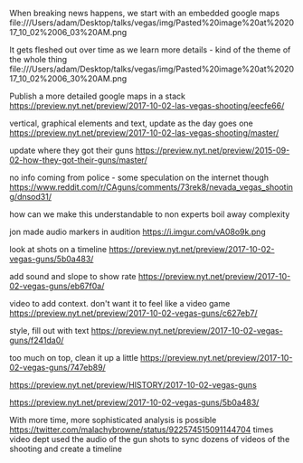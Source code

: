 When breaking news happens, we start with an embedded google maps
file:///Users/adam/Desktop/talks/vegas/img/Pasted%20image%20at%202017_10_02%2006_03%20AM.png

It gets fleshed out over time as we learn more details - kind of the theme of the whole thing
file:///Users/adam/Desktop/talks/vegas/img/Pasted%20image%20at%202017_10_02%2006_30%20AM.png

Publish a more detailed google maps in a stack
https://preview.nyt.net/preview/2017-10-02-las-vegas-shooting/eecfe66/

vertical, graphical elements and text, update as the day goes one
https://preview.nyt.net/preview/2017-10-02-las-vegas-shooting/master/

update where they got their guns
https://preview.nyt.net/preview/2015-09-02-how-they-got-their-guns/master/

no info coming from police - some speculation on the internet though
https://www.reddit.com/r/CAguns/comments/73rek8/nevada_vegas_shooting/dnsod31/

how can we make this understandable to non experts
boil away complexity 

jon made audio markers in audition
https://i.imgur.com/vA08o9k.png

look at shots on a timeline
https://preview.nyt.net/preview/2017-10-02-vegas-guns/5b0a483/

add sound and slope to show rate
https://preview.nyt.net/preview/2017-10-02-vegas-guns/eb67f0a/

video to add context. don't want it to feel like a video game
https://preview.nyt.net/preview/2017-10-02-vegas-guns/c627eb7/

style, fill out with text
https://preview.nyt.net/preview/2017-10-02-vegas-guns/f241da0/

too much on top, clean it up a little
https://preview.nyt.net/preview/2017-10-02-vegas-guns/747eb89/

https://preview.nyt.net/preview/HISTORY/2017-10-02-vegas-guns


https://preview.nyt.net/preview/2017-10-02-vegas-guns/5b0a483/

With more time, more sophisticated analysis is possible 
https://twitter.com/malachybrowne/status/922574515091144704
times video dept used the audio of the gun shots to sync dozens of videos of the shooting and create a timeline